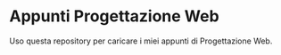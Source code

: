 # Appunti Progettazione Web
Uso questa repository per caricare i miei appunti di Progettazione Web.
